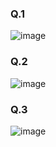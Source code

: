 ### Q.1

![image](https://github.com/user-attachments/assets/8155374f-c8b2-4bc8-967e-38e5c24e3ae8)

### Q.2

![image](https://github.com/user-attachments/assets/f92d007f-ee95-4db2-965c-90a203fee3a7)

### Q.3

![image](https://github.com/user-attachments/assets/1cb242a7-ca47-4191-94dc-d24e61e44d64)



